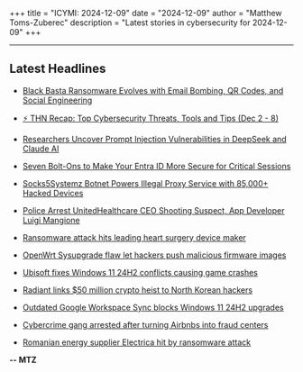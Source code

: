 +++
title = "ICYMI: 2024-12-09"
date = "2024-12-09"
author = "Matthew Toms-Zuberec"
description = "Latest stories in cybersecurity for 2024-12-09"
+++

---------------------------------------------------------------------------
## Latest Headlines
- [Black Basta Ransomware Evolves with Email Bombing, QR Codes, and Social Engineering](https://thehackernews.com/2024/12/black-basta-ransomware-evolves-with.html)

- [⚡ THN Recap: Top Cybersecurity Threats, Tools and Tips (Dec 2 - 8)](https://thehackernews.com/2024/12/thn-recap-top-cybersecurity-threats_9.html)

- [Researchers Uncover Prompt Injection Vulnerabilities in DeepSeek and Claude AI](https://thehackernews.com/2024/12/researchers-uncover-prompt-injection.html)

- [Seven Bolt-Ons to Make Your Entra ID More Secure for Critical Sessions](https://thehackernews.com/2024/12/seven-bolt-ons-to-make-your-entra-id.html)

- [Socks5Systemz Botnet Powers Illegal Proxy Service with 85,000+ Hacked Devices](https://thehackernews.com/2024/12/socks5systemz-botnet-powers-illegal.html)

- [Police Arrest UnitedHealthcare CEO Shooting Suspect, App Developer Luigi Mangione](https://www.wired.com/story/luigi-mangione-arrested-uhc-shooting/)

- [Ransomware attack hits leading heart surgery device maker](https://www.bleepingcomputer.com/news/security/ransomware-attack-hits-leading-heart-surgery-device-maker/)

- [OpenWrt Sysupgrade flaw let hackers push malicious firmware images](https://www.bleepingcomputer.com/news/security/openwrt-sysupgrade-flaw-let-hackers-push-malicious-firmware-images/)

- [Ubisoft fixes Windows 11 24H2 conflicts causing game crashes](https://www.bleepingcomputer.com/news/microsoft/ubisoft-fixes-windows-11-24h2-conflicts-causing-game-crashes/)

- [Radiant links $50 million crypto heist to North Korean hackers](https://www.bleepingcomputer.com/news/security/radiant-links-50-million-crypto-heist-to-north-korean-hackers/)

- [Outdated Google Workspace Sync blocks Windows 11 24H2 upgrades](https://www.bleepingcomputer.com/news/microsoft/outdated-google-workspace-sync-blocks-windows-11-24h2-upgrades/)

- [Cybercrime gang arrested after turning Airbnbs into fraud centers](https://www.bleepingcomputer.com/news/security/cybercrime-gang-arrested-after-turning-airbnbs-into-fraud-centers/)

- [Romanian energy supplier Electrica hit by ransomware attack](https://www.bleepingcomputer.com/news/security/romanian-energy-supplier-electrica-hit-by-ransomware-attack/)

**-- MTZ**